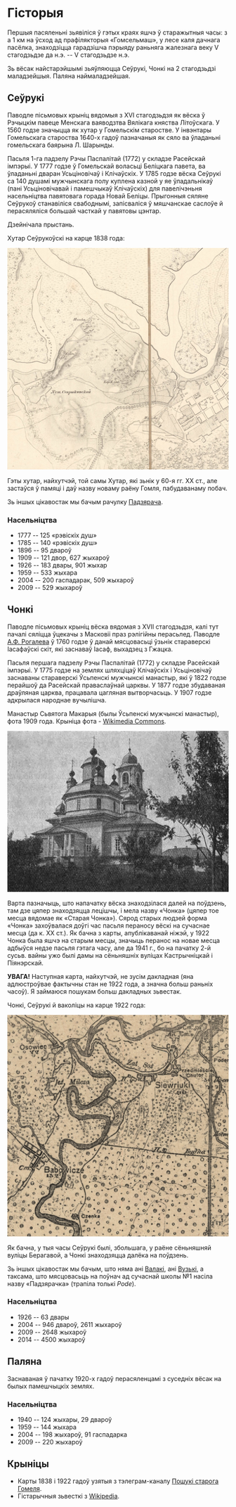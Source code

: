 # Гісторыя

Першыя пасяленьні зьявіліся ў гэтых краях яшчэ ў старажытныя часы: з а 1 км на
ўсход ад прафілякторыя «Гомсельмаш», у лесе каля дачнага пасёлка, знаходзіцца
гарадзішча пэрыяду раньняга жалезнага веку V стагодзьдзе да н.э. -- V
стагодзьдзе н.э.

Зь вёсак найстарэйшымі зьяўляюцца Сеўрукі, Чонкі на 2 стагодзьдзі маладзейшыя.
Паляна наймаладзейшая.

## Сеўрукі

Паводле пісьмовых крыніц вядомыя з XVI стагодзьдзя як вёска ў Рэчыцкім павеце
Менскага ваяводзтва Вялікага княства Літоўскага. У 1560 годзе значыцца як хутар
у Гомельскім старостве. У інвэнтары Гомельскага староства 1640-х гадоў
пазначаныя як сяло ва ўладаньні гомельскага баярына Л. Шарынды.

Пасьля 1-га падзелу Рэчы Паспалітай (1772) у складзе Расейскай імпэрыі. У 1777
годзе ў Гомельскай воласьці Беліцкага павета, ва ўладаньні дваран Усьціновічаў
і Клічаўскіх. У 1785 годзе вёска Сеўрукі са 140 душамі мужчынскага полу
куплена казной у яе ўладальнікаў (пані Усьціновічавай і памешчыкаў Клічаўскіх)
для павелічэньня насельніцтва павятовага горада Новай Беліцы. Прыгонныя сяляне
Сеўрукоў станавіліся свабоднымі, запісваліся ў мяшчанскае саслоўе й
перасяляліся большай часткай у павятовы цэнтар.

Дзейнічала прыстань.

Хутар Сеўрукоўскі на карце 1838 года:

![Хутар Сеўрукоўскі на карце 1838 года](img/map1838.jpg)

Гэты хутар, найхутчэй, той самы Хутар, які зьнік у 60-я гг. XX ст., але
застаўся ў памяці і даў назву новаму раёну Гомля, пабудаванаму побач.

Зь іншых цікавостак мы бачым рачулку [Падзярача](locations.html).

### Насельніцтва
- 1777 -- 125 «рэвіскіх душ»
- 1785 -- 140 «рэвіскіх душ»
- 1896 -- 95 двароў
- 1909 -- 121 двор, 627 жыхароў
- 1926 -- 183 двары, 901 жыхар
- 1959 -- 533 жыхара
- 2004 -- 200 гаспадарак, 509 жыхароў
- 2009 -- 529 жыхароў

## Чонкі

Паводле пісьмовых крыніц вёска вядомая з XVII стагодзьдзя, калі тут пачалі
сяліцца ўцекачы з Масковіі праз рэлігійны перасьлед. Паводле [А.Ф.
Рогалева](books.html) ў 1760 годзе ў данай мясцовасьці ўзьнік стараверскі
Іасафаўскі скіт, які заснаваў Іасаф, выхадзец з Гжацка.

Пасьля першага падзелу Рэчы Паспалітай (1772) у складзе Расейскай імпэрыі. У
1775 годзе на землях шляхціцаў Клічаўскіх і Усьціновічаў заснаваны стараверскі
Ўсьпенскі мужчынскі манастыр, які ў 1822 годзе перайшоў да Расейскай
праваслаўнай царквы. У 1877 годзе збудаваная драўляная царква, працавала
цагляная вытворчасьць. У 1907 годзе адкрылася народнае вучылішча. 

Манастыр Сьвятога Макарыя (былы Ўсьпенскі мужчынскі манастыр), фота 1909 года.
Крыніца фота - [Wikimedia Commons](https://commons.wikimedia.org/wiki/File:Homiel,_%C4%8Conki._%D0%93%D0%BE%D0%BC%D0%B5%D0%BB%D1%8C,_%D0%A7%D0%BE%D0%BD%D0%BA%D1%96_%281909%29.jpg).

![Царква](img/czonki-manastyr.jpg)

Варта пазначыць, што напачатку вёска знаходзілася далей на поўдзень, там дзе
цяпер знаходзяцца лецішчы, і мела назву «Чонка» (цяпер тое месца вядомае як
«Старая Чонка»). Сярод старых людзей форма «Чонка» захоўвалася доўгі час пасьля
пераносу вёскі на сучаснае месца (да к. XX ст.). Як бачна з карты,
апублікаванай ніжэй, у 1922 Чонка была яшчэ на старым месцы, значыць перанос на
новае месца адбыўся недзе пасьля гэтага часу, але да 1941 г., бо на пачатку 2-й
сусьв. вайны ужо былі дамы на сёньняшніх вуліцах Кастрычніцкай і Піянэрскай.

**УВАГА!** Наступная карта, найхутчэй, не зусім дакладная (яна адлюстроўвае
фактычны стан не 1922 года, а значна больш раньніх часоў). Я займаюся пошукам
больш дакладных зьвестак.

Чонкі, Сеўрукі й ваколіцы на карце 1922 года:

![Чонкі, Сеўрукі й ваколіцы на карце 1922 года](img/map1922.jpg)

Як бачна, у тыя часы Сеўрукі былі, збольшага, у раёне сёньняшняй вуліцы
Берагавой, а Чонкі знаходзяцца далёка на поўдзень.

Зь іншых цікавостак мы бачым, што няма ані [Валакі](locations.html), ані
[Вузькі](locations.html), а таксама, што мясцовасьць на поўнач ад сучаснай школы
№1 насіла назву «Падзярачка» (трапіла толькі *Pode*).

### Насельніцтва

- 1926 -- 63 двары
- 2004 -- 946 двароў, 2611 жыхароў
- 2009 -- 2648 жыхароў
- 2014 -- 4500 жыхароў

## Паляна

Заснаваная ў пачатку 1920-х гадоў перасяленцамі з суседніх вёсак на былых
памешчыцкіх землях.

### Насельніцтва
- 1940 -- 124 жыхары, 29 двароў
- 1959 -- 144 жыхара
- 2004 -- 198 жыхароў, 91 гаспадарка
- 2009 -- 220 жыхароў

## Крыніцы

- Карты 1838 і 1922 гадоў узятыя з тэлеграм-каналу [Пошукі старога Гомеля](https://t.me/stary_homel).
- Гістарычныя зьвесткі з [Wikipedia](https://wikipedia.org).
